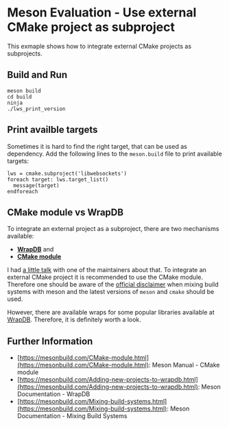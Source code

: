 # Meson Evaluation - Use external CMake project as subproject

This exmaple shows how to integrate external CMake projects
as subprojects.

## Build and Run

    meson build
    cd build
    ninja
    ./lws_print_version

## Print availble targets

Sometimes it is hard to find the right target, that can be used
as dependency. Add the following lines to the `meson.build` file
to print available targets:

    lws = cmake.subproject('libwebsockets')
    foreach target: lws.target_list()
      message(target)
    endforeach

## CMake module vs WrapDB

To integrate an external project as a subproject, there are two
mechanisms available:

*   **[WrapDB](https://mesonbuild.com/Adding-new-projects-to-wrapdb.html)** and
*   **[CMake module](https://mesonbuild.com/CMake-module.html)**

I had [a little talk](https://github.com/mesonbuild/meson/issues/7244) with one of the maintainers about that.
To integrate an external CMake project it is recommended to use the CMake module. Therefore one should be
aware of the [official disclaimer](https://mesonbuild.com/Mixing-build-systems.html) when mixing build
systems with meson and the latest versions of `meson` and `cmake` should be used.

However, there are available wraps for some popular libraries available at
[WrapDB](https://wrapdb.mesonbuild.com/). Therefore, it is definitely worth a look.

## Further Information

*   [https://mesonbuild.com/CMake-module.html](https://mesonbuild.com/CMake-module.html): Meson Manual - CMake module
*   [https://mesonbuild.com/Adding-new-projects-to-wrapdb.html](https://mesonbuild.com/Adding-new-projects-to-wrapdb.html): Meson Documentation - WrapDB
*   [https://mesonbuild.com/Mixing-build-systems.html](https://mesonbuild.com/Mixing-build-systems.html): Meson Documentation - Mixing Build Systems